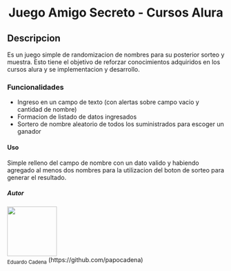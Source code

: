 <h1 align="center"> Juego Amigo Secreto - Cursos Alura </h1>

<h2>Descripcion</h2>
Es un juego simple de randomizacion de nombres para su posterior sorteo y muestra.
Esto tiene el objetivo de reforzar conocimientos adquiridos en los cursos alura y se implementacion y desarrollo.

<h3>Funcionalidades</h3>

* Ingreso en un campo de texto (con alertas sobre campo vacio y cantidad de nombre)
* Formacion de listado de datos ingresados
* Sortero de nombre aleatorio de todos los suministrados para escoger un ganador

<h4>Uso</h4>
Simple relleno del campo de nombre con un dato valido y habiendo agregado al menos dos nombres para la utilizacion del boton de sorteo para generar el resultado.

<h5>Autor</h5>
<img src="https://avatars.githubusercontent.com/u/124928747?v=4" width=115><br><sub>Eduardo Cadena</sub>  (https://github.com/papocadena)

